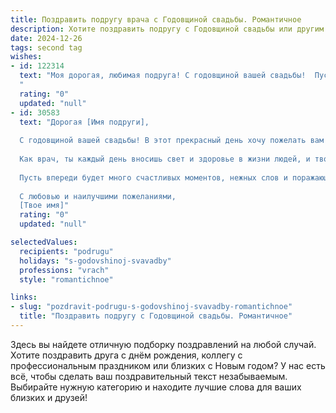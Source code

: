 ```yaml
---
title: Поздравить подругу врача с Годовщиной свадьбы. Романтичное
description: Хотите поздравить подругу с Годовщиной свадьбы или другим праздником? Наш ИИ создаст незабываемое поздравление, а вы обязательно выделитесь среди других.  
date: 2024-12-26
tags: second tag
wishes:
- id: 122314
  text: "Моя дорогая, любимая подруга! С годовщиной вашей свадьбы!  Пусть ваша любовь, такая же крепкая и нежная, как клятва, данная друг другу в тот незабываемый день, будет вечной и яркой, как самый прекрасный рассвет.  Пусть в вашей семье всегда царят счастье, взаимопонимание и уют,  а ваши сердца бьются в унисон, как два ритма одного прекрасного произведения.  Ты – замечательная жена и врач,  способная исцелять не только тела, но и души.  Желаю вам с любимым океана любви,  безбрежного счастья и долгих-долгих лет совместной жизни!
  "
  rating: "0"
  updated: "null"
- id: 30583
  text: "Дорогая [Имя подруги],
  
  С годовщиной вашей свадьбы! В этот прекрасный день хочу пожелать вам бесконечной любви и счастья. Вы создаете удивительный союз, в котором чуткость, поддержка и понимание делают каждый день особенным.
  
  Как врач, ты каждый день вносишь свет и здоровье в жизни людей, и твоя забота и преданность вдохновляют всех вокруг. Пусть ваша любовь будет как надежное лекарство, исцеляющее от всех недугов, согревающее в холод — пусть она цветет с каждым днем всё ярче.
  
  Пусть впереди будет много счастливых моментов, нежных слов и поражающих сердечных мгновений, чтобы ваша семья всегда была наполнена радостью и светом!
  
  С любовью и наилучшими пожеланиями,
  [Твое имя]"
  rating: "0"
  updated: "null"

selectedValues:
  recipients: "podrugu"
  holidays: "s-godovshinoj-svavadby"
  professions: "vrach"
  style: "romantichnoe"

links:
- slug: "pozdravit-podrugu-s-godovshinoj-svavadby-romantichnoe"
  title: "Поздравить подругу с Годовщиной свадьбы. Романтичное"
---
```


Здесь вы найдете отличную подборку поздравлений на любой случай.
Хотите поздравить друга с днём рождения, коллегу с профессиональным праздником или близких с Новым годом? У нас есть всё, чтобы сделать ваш поздравительный текст незабываемым. Выбирайте нужную категорию и находите лучшие слова для ваших близких и друзей!
